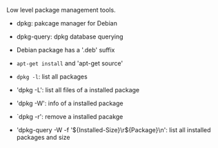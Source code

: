 Low level package management tools. 
- dpkg: pakcage manager for Debian
- dpkg-query: dpkg database querying


- Debian package has a '.deb' suffix
- `apt-get install` and 'apt-get source'
- `dpkg -l`: list all packages
- 'dpkg -L': list all files of a installed package
- 'dpkg -W': info of a installed package
- `dpkg -r': remove a installed pacakge
- 'dpkg-query -W -f '${Installed-Size}\r${Package}\n': list all installed packages and size
